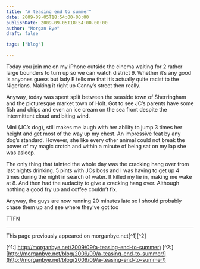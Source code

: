 ```yaml
---
title: "A teasing end to summer"
date: 2009-09-05T18:54:00-00:00
publishDate: 2009-09-05T18:54:00-00:00
author: "Morgan Bye"
draft: false

tags: ["blog"]

---
```


Today you join me on my iPhone outside the cinema waiting for 2 rather large bounders to turn up so we can watch district 9. Whether it’s any good is anyones guess but lady E tells me that it’s actually quite racist to the Nigerians. Making it right up Canny’s street then really.

Anyway, today was spent split between the seaside town of Sherringham and the picturesque market town of Holt. Got to see JC’s parents have some fish and chips and even an ice cream on the sea front despite the intermittent cloud and biting wind.

Mini (JC’s dog), still makes me laugh with her ability to jump 3 times her height and get most of the way up my chest. An impressive feat by any dog’s standard. However, she like every other animal could not break the power of my magic crotch and within a minute of being sat on my lap she was asleep.

The only thing that tainted the whole day was the cracking hang over from last nights drinking. 5 pints with JCs boss and I was having to get up 4 times during the night in search of water. It killed my lie in, making me wake at 8. And then had the audacity to give a cracking hang over. Although nothing a good fry up and coffee couldn’t fix.

Anyway, the guys are now running 20 minutes late so I should probably chase them up and see where they’ve got too

TTFN

----
This page previously appeared on morganbye.net[^1][^2]

[^1:] [http://morganbye.net/2009/09/a-teasing-end-to-summer)](http://morganbye.net/2009/09/a-teasing-end-to-summer)
[^2:] [http://morganbye.net/blog/2009/09/a-teasing-end-to-summer/](http://morganbye.net/blog/2009/09/a-teasing-end-to-summer/)
